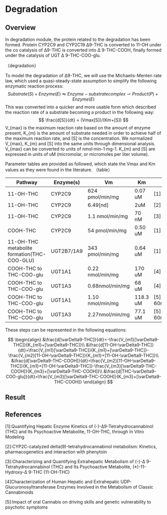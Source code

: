 # Degradation 

## Overview

In degradation module,  the protein related to the degradation has been formed. Protein CYP2C9 and CYP2C19 Δ9-THC is converted to 11-OH under the co catalysis of  Δ9-THC is converted into Δ 9-THC-COOH, finally formed under the catalysis of UGT Δ 9-THC-COO-glu. 

（degradation）



To model the degradation of Δ9-THC, we will use the Michaelis-Menten rate law, which used a quasi-steady-state assumption to simplify the following enzymatic reaction process:
$$
Substrate (S) + Enzyme (E) ⇋ Enzyme-substrate complex ⇀ Product (P) + Enzyme (E)
$$
This was converted into a quicker and more usable form which described the reaction rate of a substrate becoming a product in the following way:
$$
\frac{d[S]}{dt} = (Vmax[S])/(Km+[S])
$$
V_{max} is the maximum reaction rate based on the amount of enzyme present, K_{m} is the amount of substrate needed in order to achieve half of the maximum reaction rate, and [S] is the concentration. We normalized V_{max}, K_{m} and [S] into the same units through dimensional analysis. V_{max} can be converted to units of nmol·min-1·mg-1. K_{m} and [S] are expressed in units of uM (micromolar, or micromoles per liter volume).



Parameter tables are provided as followed, which state the Vmax and Km values as they were found in the literature. （table）

| Pathway                                     | Enzyme(s)  | Vm               | Km       |           |
| ------------------------------------------- | ---------- | ---------------- | -------- | --------- |
| 11-OH-THC                                   | CYP2C9     | 624 pmol/min/mg  | 0.07 uM  | [1]       |
| 11-OH-THC                                   | CYP2C9     | 6.49[nd]         | 2uM      | [2]       |
| 11-OH-THC                                   | CYP2C9     | 1.1 nmol/min/mg  | 70 nM    | [3]       |
| COOH-THC                                    | CYP2C9     | 54 pmol/min/mg   | 0.50 uM  | [1]       |
| 11-OH-THC metabolite formation(THC-COO-GLU) | UGT2B7/1A9 | 343 pmol/min/mg  | 0.64 uM  | [1]       |
| COOH-THC to THC-COO-glu                     | UGT1A1     | 0.22 nmol/min/mg | 170 uM   | [4]       |
| COOH-THC to THC-COO-glu                     | UGT1A3     | 0.68nmol/min/mg  | 68 uM    | [4]       |
| COOH-THC to THC-COO-glu                     | UGT1A1     | 1.10 nmol/min/mg | 118.3 uM | [5] 60min |
| COOH-THC to THC-COO-glu                     | UGT1A3     | 2.27nmol/min/mg  | 77.1 uM  | [5] 60min |



These steps can be represented in the following equations:


$$
\begin{align}
&\frac{d[\varDelta9-THC]}{dt}=-\frac{V_{m1}[\varDelta9-THC]}{K_{m1}+[\varDelta9-THC]}\\
&\frac{d[11-OH-\varDelta9-THC]}{dt}=\frac{V_{m1}[\varDelta9-THC]}{K_{m1}+[\varDelta9-THC]}-\frac{V_{m2}[11-OH-\varDelta9-THC]}{K_{m1}+[11-OH-\varDelta9-THC]}\\
&\frac{d[\varDelta9-THC-COOH]}{dt}=\frac{V_{m2}[11-OH-\varDelta9-THC]}{K_{m1}+[11-OH-\varDelta9-THC]}-\frac{V_{m3}[\varDelta9-THC-COOH]}{K_{m3}+[\varDelta9-THC-COOH]}\\
&\frac{d[THC-\varDelta9-COO-glu]}{dt}=\frac{V_{m3}[\varDelta9-THC-COOH]}{K_{m3}+[\varDelta9-THC-COOH]}
\end{align}
$$



## Result





## References

[1]:Quantifying Hepatic Enzyme Kinetics of (-)-∆9-Tetrahydrocannabinol (THC) and Its Psychoactive Metabolite, 11-OH-THC, through In Vitro Modeling

[2]:CYP2C-catalyzed delta(9)-tetrahydrocannabinol metabolism: Kinetics, pharmacogenetics and interaction with phenytoin

[3]:Characterizing and Quantifying Extrahepatic Metabolism of (-)-Δ 9-Tetrahydrocannabinol (THC) and Its Psychoactive Metabolite, (±)-11-Hydroxy-Δ 9-THC (11-OH-THC)

[4]Characterization of Human Hepatic and Extrahepatic UDP-Glucuronosyltransferase Enzymes Involved in the Metabolism of Classic Cannabinoids

[5]:Impact of oral Cannabis on driving skills and genetic vulnerability to psychotic symptoms